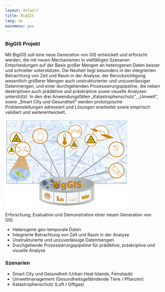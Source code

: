 ```yaml
---
layout: default
title: BigGIS
lang: de
mainmenu: yes
---
```



### BigGIS Projekt

Mit BigGIS soll eine neue Generation von GIS entwickelt und erforscht werden,
die mit neuen Mechanismen in vielfältigen Szenarien Entscheidungen auf der Basis
großer Mengen an heterogenen Daten besser und schneller unterstützen.
Die Neuheit liegt besonders in der integrierten Betrachtung von Zeit und Raum
in der Analyse, der Berücksichtigung wesentlich größerer Mengen auch unstrukturierter
und unzuverlässiger Datenmengen, und einer durchgehenden Prozessierungspipeline,
die neben deskriptiven auch prädiktive und präskriptive sowie visuelle Analysen
unterstützt. In den drei Anwendungsfällen „Katastrophenschutz“, „Umwelt“, sowie
„Smart City und Gesundheit“ werden prototypische Problemstellungen adressiert
und Lösungen erarbeitet sowie empirisch validiert und weiterentwickelt.

![BigGis Logo](images/biggis-gfx.png)

Erforschung, Evaluation und Demonstration einer neuen Generation von GIS:

 - Heterogene geo-temporale Daten
 - Integrierte Betrachtung von Zeit und Raum in der Analyse
 - Unstrukturierte und unzuverlässige Datenmengen
 - Durchgehende Prozessierungspipeline für prädiktive, präskriptive und visuelle Analyse


### Szenarien

 - Smart City und Gesundheit (Urban Heat Islands, Feinstaub)
 - Umweltmanagement (Gesundheitsgefährdende Tiere / Pflanzen)
 - Katastrophenschutz (Luft / Giftgas)


